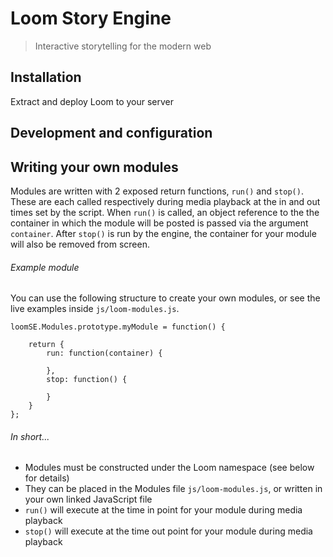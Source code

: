 # Loom Story Engine
> Interactive storytelling for the modern web

## Installation

Extract and deploy Loom to your server

## Development and configuration


## Writing your own modules

Modules are written with 2 exposed return functions, `run()` and `stop()`. These are each called respectively during media playback at the in and out times set by the script. When `run()` is called, an object reference to the the container in which the module will be posted is passed via the argument `container`. After `stop()` is run by the engine, the container for your module will also be removed from screen.

###### Example module

You can use the following structure to create your own modules, or see the live examples inside `js/loom-modules.js`.

```
loomSE.Modules.prototype.myModule = function() {

    return {
        run: function(container) {
            
        },
        stop: function() {

        }
    }
};
```

###### In short...

- Modules must be constructed under the Loom namespace (see below for details)
- They can be placed in the Modules file `js/loom-modules.js`, or written in your own linked JavaScript file
- `run()` will execute at the time in point for your module during media playback
- `stop()` will execute at the time out point for your module during media playback